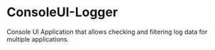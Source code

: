 # ConsoleUI-Logger
Console UI Application that allows checking and filtering log data for multiple applications.
